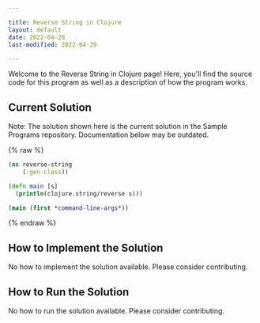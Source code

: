 ```yaml
---

title: Reverse String in Clojure
layout: default
date: 2022-04-28
last-modified: 2022-04-29

---
```


Welcome to the Reverse String in Clojure page! Here, you'll find the source code for this program as well as a description of how the program works.

## Current Solution

Note: The solution shown here is the current solution in the Sample Programs repository. Documentation below may be outdated.

{% raw %}

```Clojure
(ns reverse-string
	(:gen-class))

(defn main [s]
  (println(clojure.string/reverse s)))

(main (first *command-line-args*))
```

{% endraw %}

## How to Implement the Solution

No how to implement the solution available. Please consider contributing.

## How to Run the Solution

No how to run the solution available. Please consider contributing.